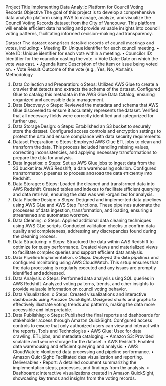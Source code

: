 Project Title
Implementing Data Analytic Platform for Council Voting Records
Objective
The goal of this project is to develop a comprehensive data analytic platform using AWS to manage, analyze, and visualize the Council Voting Records dataset from the City of Vancouver. This platform will enable efficient data handling and provide valuable insights into council voting patterns, facilitating informed decision-making and transparency.

Dataset
The dataset comprises detailed records of council meetings and votes, including:
•	Meeting ID: Unique identifier for each council meeting.
•	Vote ID: Unique identifier for each vote within a meeting.
•	Councilor ID: Identifier for the councilor casting the vote.
•	Vote Date: Date on which the vote was cast.
•	Agenda Item: Description of the item or issue being voted on.
•	Vote Result: Outcome of the vote (e.g., Yes, No, Abstain).
Methodology
1.	Data Collection and Preparation:
o	Steps: Utilized AWS Glue to create a crawler that detects and extracts the schema of the dataset. Configured Glue to catalog this metadata in the AWS Glue Data Catalog, ensuring organized and accessible data management.
2.	Data Discovery:
o	Steps: Reviewed the metadata and schema that AWS Glue discovered to ensure it accurately represents the dataset. Verified that all necessary fields were correctly identified and categorized for further use.
3.	Data Storage Design:
o	Steps: Established an S3 bucket to securely store the dataset. Configured access controls and encryption settings to protect the data and ensure compliance with data security requirements.
4.	Dataset Preparation:
o	Steps: Employed AWS Glue ETL jobs to clean and transform the data. This process included handling missing values, correcting inconsistencies, and applying necessary transformations to prepare the data for analysis.
5.	Data Ingestion:
o	Steps: Set up AWS Glue jobs to ingest data from the S3 bucket into AWS Redshift, a data warehousing solution. Configured transformation pipelines to process and load the data efficiently into Redshift.
6.	Data Storage:
o	Steps: Loaded the cleaned and transformed data into AWS Redshift. Created tables and indexes to facilitate efficient querying and data retrieval, ensuring the data was well-organized for analysis.
7.	Data Pipeline Design:
o	Steps: Designed and implemented data pipelines using AWS Glue and AWS Step Functions. These pipelines automate the processes of data ingestion, transformation, and loading, ensuring a streamlined and automated workflow.
8.	Data Cleaning:
o	Steps: Applied additional data cleaning techniques using AWS Glue scripts. Conducted validation checks to confirm data quality and completeness, addressing any discrepancies found during the cleaning process.
9.	Data Structuring:
o	Steps: Structured the data within AWS Redshift to optimize for query performance. Created views and materialized views to facilitate complex queries and support efficient data analysis.
10.	Data Pipeline Implementation:
o	Steps: Deployed the data pipelines and configured monitoring using AWS CloudWatch. This setup ensures that the data processing is regularly executed and any issues are promptly identified and addressed.
11.	Data Analysis:
o	Steps: Performed data analysis using SQL queries in AWS Redshift. Analyzed voting patterns, trends, and other insights to provide valuable information on council voting behavior.
12.	Data Visualization:
o	Steps: Created visualizations and interactive dashboards using Amazon QuickSight. Designed charts and graphs to effectively illustrate voting trends and patterns, making the data more accessible and interpretable.
13.	Data Publishing:
o	Steps: Published the final reports and dashboards for stakeholder access through Amazon QuickSight. Configured access controls to ensure that only authorized users can view and interact with the reports.
Tools and Technologies
•	AWS Glue: Used for data crawling, ETL jobs, and metadata cataloging.
•	Amazon S3: Provided scalable and secure storage for the dataset.
•	AWS Redshift: Enabled data warehousing and efficient querying and analysis.
•	AWS CloudWatch: Monitored data processing and pipeline performance.
•	Amazon QuickSight: Facilitated data visualization and reporting.
Deliverables
•	Report: A detailed document summarizing the implementation steps, processes, and findings from the analysis.
•	Dashboards: Interactive visualizations created in Amazon QuickSight, showcasing key trends and insights from the voting records.

